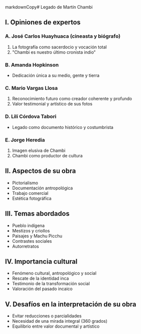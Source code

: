 markdownCopy# Legado de Martín Chambi

## I. Opiniones de expertos

### A. José Carlos Huayhuaca (cineasta y biógrafo)
1. La fotografía como sacerdocio y vocación total
2. "Chambi es nuestro último cronista indio"

### B. Amanda Hopkinson
- Dedicación única a su medio, gente y tierra

### C. Mario Vargas Llosa
1. Reconocimiento futuro como creador coherente y profundo
2. Valor testimonial y artístico de sus fotos

### D. Lilí Córdova Tabori
- Legado como documento histórico y costumbrista

### E. Jorge Heredia
1. Imagen elusiva de Chambi
2. Chambi como productor de cultura

## II. Aspectos de su obra
- Pictorialismo
- Documentación antropológica
- Trabajo comercial
- Estética fotográfica

## III. Temas abordados
- Pueblo indígena
- Mestizos y criollos
- Paisajes y Machu Picchu
- Contrastes sociales
- Autorretratos

## IV. Importancia cultural
- Fenómeno cultural, antropológico y social
- Rescate de la identidad inca
- Testimonio de la transformación social
- Valoración del pasado incaico

## V. Desafíos en la interpretación de su obra
- Evitar reducciones o parcialidades
- Necesidad de una mirada integral (360 grados)
- Equilibrio entre valor documental y artístico
